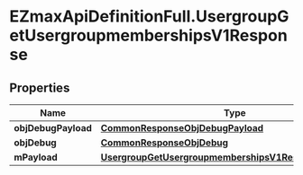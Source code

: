 # EZmaxApiDefinitionFull.UsergroupGetUsergroupmembershipsV1Response

## Properties

Name | Type | Description | Notes
------------ | ------------- | ------------- | -------------
**objDebugPayload** | [**CommonResponseObjDebugPayload**](CommonResponseObjDebugPayload.md) |  | 
**objDebug** | [**CommonResponseObjDebug**](CommonResponseObjDebug.md) |  | [optional] 
**mPayload** | [**UsergroupGetUsergroupmembershipsV1ResponseMPayload**](UsergroupGetUsergroupmembershipsV1ResponseMPayload.md) |  | 


